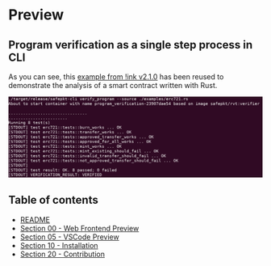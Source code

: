 # Preview

## Program verification as a single step process in CLI

As you can see, this [example from !ink v2.1.0](https://github.com/paritytech/ink/blob/v2.1.0/examples/multisig_plain/lib.rs) has been reused
to demonstrate the analysis of a smart contract written with Rust.

![Program verification](./img/program-verification-in-cli.png?raw=true)

## Table of contents

 - [README](../README.md)
 - [Section 00 - Web Frontend Preview](./00-preview-web-frontend.md)
 - [Section 05 - VSCode Preview](./05-preview-vscode.md)
 - [Section 10 - Installation](./10-installation.md)
 - [Section 20 - Contribution](./20-contribution.md)

